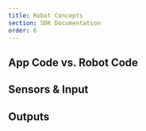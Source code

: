 ```yaml
---
title: Robot Concepts
section: SDK Documentation
order: 6
---
```


## App Code vs. Robot Code

## Sensors &amp; Input

## Outputs
